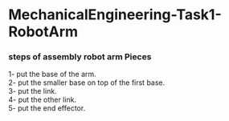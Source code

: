 # MechanicalEngineering-Task1-RobotArm
<h3>steps of assembly robot arm Pieces</h3>
<p>
1-  put the base of the arm.<br>
2-  put the smaller base on top of the first base.<br>
3-  put the link.<br>
4-  put the other link.<br>
5-  put the end effector.<br>
  
</p>
